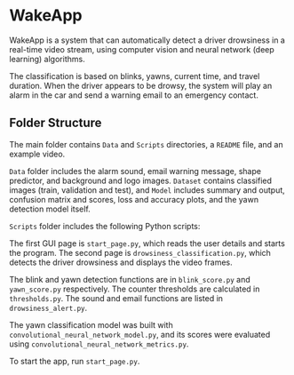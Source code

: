 # WakeApp

WakeApp is a system that can automatically detect a driver drowsiness in a real-time video stream, using computer vision and neural network (deep learning) algorithms.

The classification is based on blinks, yawns, current time, and travel duration. When the driver appears to be drowsy, the system will play an alarm in the car and send a warning email to an emergency contact.

## Folder Structure

The main folder contains `Data` and `Scripts` directories, a `README` file, and an example video.

`Data` folder includes the alarm sound, email warning message, shape predictor, and background and logo images. `Dataset` contains classified images (train, validation and test), and `Model` includes summary and output, confusion matrix and scores, loss and accuracy plots, and the yawn detection model itself.

`Scripts` folder includes the following Python scripts:

The first GUI page is `start_page.py`, which reads the user details and starts the program. The second page is `drowsiness_classification.py`, which detects the driver drowsiness and displays the video frames.

The blink and yawn detection functions are in `blink_score.py` and `yawn_score.py` respectively. The counter thresholds are calculated in `thresholds.py`. The sound and email functions are listed in `drowsiness_alert.py`.

The yawn classification model was built with `convolutional_neural_network_model.py`, and its scores were evaluated using `convolutional_neural_network_metrics.py`.

To start the app, run `start_page.py`.
